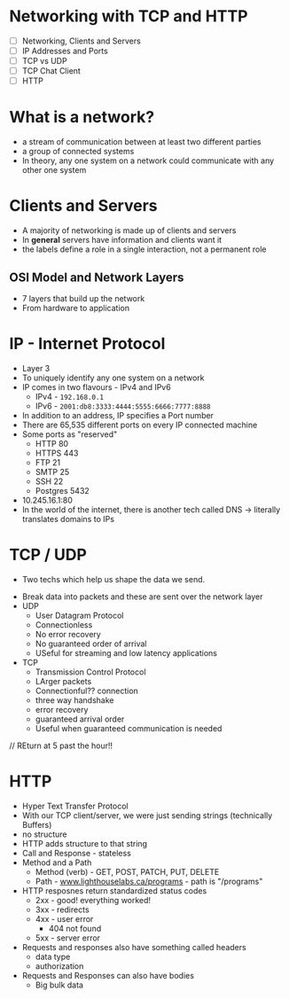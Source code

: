 # Networking with TCP and HTTP

- [ ] Networking, Clients and Servers
- [ ] IP Addresses and Ports
- [ ] TCP vs UDP
- [ ] TCP Chat Client
- [ ] HTTP

# What is a network?

- a stream of communication between at least two different parties
- a group of connected systems
- In theory, any one system on a network could communicate with any other one system

# Clients and Servers

- A majority of networking is made up of clients and servers
- In **general** servers have information and clients want it
- the labels define a role in a single interaction, not a permanent role

## OSI Model and Network Layers

- 7 layers that build up the network
- From hardware to application

# IP - Internet Protocol

- Layer 3
- To uniquely identify any one system on a network
- IP comes in two flavours - IPv4 and IPv6
  - IPv4 - `192.168.0.1`
  - IPv6 - `2001:db8:3333:4444:5555:6666:7777:8888`
- In addition to an address, IP specifies a Port number
- There are 65,535 different ports on every IP connected machine
- Some ports as "reserved"
  - HTTP 80
  - HTTPS 443
  - FTP 21
  - SMTP 25
  - SSH 22
  - Postgres 5432
- 10.245.16.1:80
- In the world of the internet, there is another tech called DNS -> literally translates domains to IPs

# TCP / UDP

- Two techs which help us shape the data we send.

* Break data into packets and these are sent over the network layer
* UDP
  - User Datagram Protocol
  - Connectionless
  - No error recovery
  - No guaranteed order of arrival
  - USeful for streaming and low latency applications
* TCP
  - Transmission Control Protocol
  - LArger packets
  - Connectionful?? connection
  - three way handshake
  - error recovery
  - guaranteed arrival order
  - Useful when guaranteed communication is needed

// REturn at 5 past the hour!!

# HTTP

- Hyper Text Transfer Protocol
- With our TCP client/server, we were just sending strings (technically Buffers)
- no structure
- HTTP adds structure to that string
- Call and Response - stateless
- Method and a Path
  - Method (verb) - GET, POST, PATCH, PUT, DELETE
  - Path - www.lighthouselabs.ca/programs - path is "/programs"
- HTTP resposnes return standardized status codes
  - 2xx - good! everything worked!
  - 3xx - redirects
  - 4xx - user error
    - 404 not found
  - 5xx - server error
- Requests and responses also have something called headers
  - data type
  - authorization
- Requests and Responses can also have bodies
  - Big bulk data
